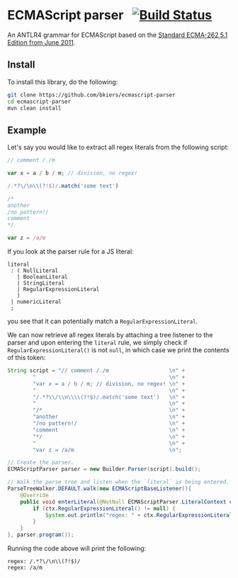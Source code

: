 # ECMAScript parser &nbsp; [![Build Status](https://travis-ci.org/bkiers/ecmascript-parser.png)](https://travis-ci.org/bkiers/ecmascript-parser)

An ANTLR4 grammar for ECMAScript based on the
[Standard ECMA-262 5.1 Edition from June 2011](http://www.ecma-international.org/ecma-262/5.1).

## Install

To install this library, do the following:

```bash
git clone https://github.com/bkiers/ecmascript-parser
cd ecmascript-parser
mvn clean install
```

## Example

Let's say you would like to extract all regex literals from the following script:

```js
// comment /./m

var x = a / b / m; // division, no regex!

/.*?\/\n\\(?!$)/.match('some text')

/*
another
/no pattern!/
comment
*/

var z = /a/m
```

If you look at the parser rule for a JS literal:

```antlr
literal
 : ( NullLiteral
   | BooleanLiteral
   | StringLiteral
   | RegularExpressionLiteral
   )
 | numericLiteral
 ;
```

you see that it can potentially match a `RegularExpressionLiteral`.

We can now retrieve all regex literals by attaching a tree listener to
the parser and upon entering the `literal` rule, we simply check if
`RegularExpressionLiteral()` is not `null`, in which case we print the
contents of this token:

```java
String script = "// comment /./m                   \n" +
        "                                          \n" +
        "var x = a / b / m; // division, no regex! \n" +
        "                                          \n" +
        "/.*?\\/\\n\\\\(?!$)/.match('some text')   \n" +
        "                                          \n" +
        "/*                                        \n" +
        "another                                   \n" +
        "/no pattern!/                             \n" +
        "comment                                   \n" +
        "*/                                        \n" +
        "                                          \n" +
        "var z = /a/m                              \n";

// Create the parser.
ECMAScriptParser parser = new Builder.Parser(script).build();

// Walk the parse tree and listen when the `literal` is being entered.
ParseTreeWalker.DEFAULT.walk(new ECMAScriptBaseListener(){
    @Override
    public void enterLiteral(@NotNull ECMAScriptParser.LiteralContext ctx) {
        if (ctx.RegularExpressionLiteral() != null) {
            System.out.println("regex: " + ctx.RegularExpressionLiteral().getText());
        }
    }
}, parser.program());
```

Running the code above will print the following:

```
regex: /.*?\/\n\\(?!$)/
regex: /a/m
```
